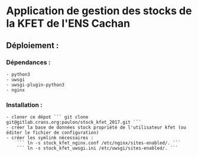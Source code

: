 # Application de gestion des stocks de la KFET de l'ENS Cachan

## Déploiement :

### Dépendances : 
	- python3
	- uwsgi
	- uwsgi-plugin-python3
	- nginx

### Installation :
	- cloner ce dépot ``` git clone git@gitlab.crans.org:paulon/stock_kfet_2017.git ```
	- créer la base de données stock propriété de l'utilisateur kfet (ou éditer le fichier de configuration)
	- créer les symlink nécessaires :
		``` ln -s stock_kfet_nginx.conf /etc/nginx/sites-enabled/. ```
		``` ln -s stock_kfet_uwsgi.ini /etc/uwsgi/sites-enabled/. ```
 
